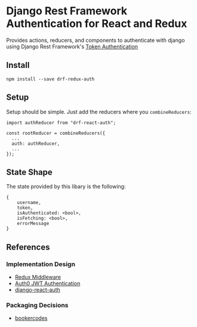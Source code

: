 # Django Rest Framework Authentication for React and Redux

Provides actions, reducers, and components to authenticate with
django using Django Rest Framework's
[Token Authentication](http://www.django-rest-framework.org/api-guide/authentication/#tokenauthentication)

## Install

    npm install --save drf-redux-auth

## Setup

Setup should be simple. Just add the reducers where you `combineReducers`:

    import authReducer from "drf-react-auth";
    
    const rootReducer = combineReducers({
      ...
      auth: authReducer,
      ...
    });
    
    
## State Shape

The state provided by this libary is the following:

    {
        username,
        token,
        isAuthenticated: <bool>,
        isFetching: <bool>,
        errorMessage
    }
    
## References

### Implementation Design

 - [Redux Middleware](https://redux.js.org/advanced/middleware)
 - [Auth0 JWT Authentication](https://auth0.com/blog/secure-your-react-and-redux-app-with-jwt-authentication/)
 - [django-react-auth](https://github.com/geezhawk/django-react-auth)

### Packaging Decisions

 - [bookercodes](https://github.com/bookercodes/articles/blob/master/how-to-build-and-publish-es6-npm-modules-today-with-babel.md)